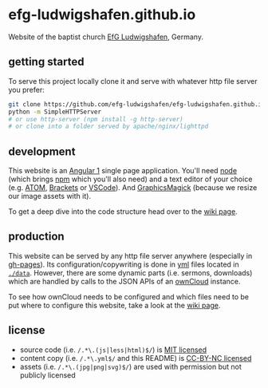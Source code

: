 # efg-ludwigshafen.github.io

Website of the baptist church [EfG Ludwigshafen](http://efg-ludwigshafen.de), Germany.

## getting started

To serve this project locally clone it and serve with whatever http file server you prefer:

```bash
git clone https://github.com/efg-ludwigshafen/efg-ludwigshafen.github.io.git .
python -m SimpleHTTPServer
# or use http-server (npm install -g http-server)
# or clone into a folder served by apache/nginx/lighttpd
```

## development

This website is an [Angular 1](https://angularjs.org/) single page application. You'll need
[node](https://nodejs.org) (which brings [npm](https://www.npmjs.com/) which you'll also need)
and a text editor of your choice (e.g. [ATOM](https://atom.io/), [Brackets](http://brackets.io/)
or [VSCode](https://code.visualstudio.com/)). And [GraphicsMagick](http://www.graphicsmagick.org/)
(because we resize our image assets with it).

To get a deep dive into the code structure head over to the [wiki page](wiki/Development).

## production

This website can be served by any http file server anywhere (especially in
[gh-pages](https://pages.github.com/)). Its configuration/copywriting is done in
[yml](http://www.yaml.org/start.html) files located in [`./data`](./data). However,
there are some dynamic parts (i.e. sermons, downloads) which are handled by calls
to the JSON APIs of an [ownCloud](https://owncloud.org/) instance.

To see how ownCloud needs to be configured and which files need to be put where to
configure this website, take a look at the [wiki page](wiki/Production).

## license

- source code (i.e. `/.*\.(js|less|html)$/`) is [MIT licensed](LICENSE)
- content copy (i.e. `/.*\.yml$/` and this README) is [CC-BY-NC licensed](https://creativecommons.org/licenses/by-nc/4.0)
- assets (i.e. `/.*\.(jpg|png|svg)$/`) are used with permission but not publicly licensed